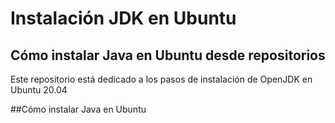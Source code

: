 # Instalación JDK en Ubuntu

## Cómo instalar Java en Ubuntu desde repositorios

Este repositorio está dedicado a los pasos de instalación de OpenJDK en Ubuntu 20.04

##Cómo instalar Java en Ubuntu
